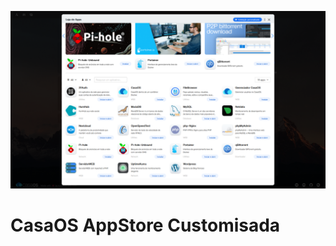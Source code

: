 
![CasaOS AppStore](https://raw.githubusercontent.com/anonimo18032000/CasaOS/refs/heads/main/Lista_de_Apps.png)

# CasaOS AppStore Customisada
